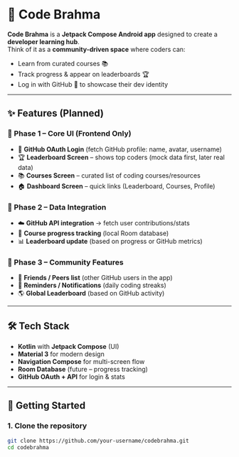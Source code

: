 # 🚀 Code Brahma

**Code Brahma** is a **Jetpack Compose Android app** designed to create a **developer learning hub**.  
Think of it as a **community-driven space** where coders can:  
- Learn from curated courses 📚  
- Track progress & appear on leaderboards 🏆  
- Log in with GitHub 🔐 to showcase their dev identity  

---

## ✨ Features (Planned)

### 📌 Phase 1 – Core UI (Frontend Only)
- 🔐 **GitHub OAuth Login** (fetch GitHub profile: name, avatar, username)  
- 🏆 **Leaderboard Screen** – shows top coders (mock data first, later real data)  
- 📚 **Courses Screen** – curated list of coding courses/resources  
- 🏠 **Dashboard Screen** – quick links (Leaderboard, Courses, Profile)  

### 📌 Phase 2 – Data Integration
- ☁️ **GitHub API integration** → fetch user contributions/stats  
- 📂 **Course progress tracking** (local Room database)  
- 📊 **Leaderboard update** (based on progress or GitHub metrics)  

### 📌 Phase 3 – Community Features
- 👥 **Friends / Peers list** (other GitHub users in the app)  
- 🔔 **Reminders / Notifications** (daily coding streaks)  
- 🌎 **Global Leaderboard** (based on GitHub activity)  

---

## 🛠️ Tech Stack

- **Kotlin** with **Jetpack Compose** (UI)  
- **Material 3** for modern design  
- **Navigation Compose** for multi-screen flow  
- **Room Database** (future – progress tracking)  
- **GitHub OAuth + API** for login & stats  

---

## 🚦 Getting Started

### 1. Clone the repository
```bash
git clone https://github.com/your-username/codebrahma.git
cd codebrahma
